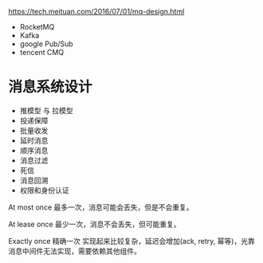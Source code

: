 
https://tech.meituan.com/2016/07/01/mq-design.html


- RocketMQ
- Kafka
- google Pub/Sub
- tencent CMQ


# 消息系统设计
- 推模型 与 拉模型
- 投递保障
- 批量收发
- 延时消息
- 顺序消息
- 消息过滤
- 死信
- 消息回溯
- 权限和身份认证



At most once
最多一次，消息可能会丢失，但是不会重复。

At lease once
最少一次，消息不会丢失，但可能重复。

Exactly once
精确一次
实现起来比较复杂，延迟会增加(ack, retry, 幂等)，光靠消息中间件无法实现，需要依赖其他组件。